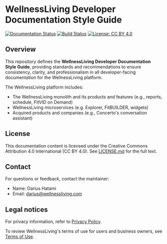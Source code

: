 # WellnessLiving Developer Documentation Style Guide

[![Documentation Status](https://img.shields.io/badge/docs-latest-brightgreen)](https://github.com/WellnessLivingInc/developer-docs-style-guide)
[![Build Status](https://img.shields.io/badge/build-passing-green)](#)
[![License: CC BY 4.0](https://img.shields.io/badge/License-CC%20BY%204.0-lightgrey.svg)](https://creativecommons.org/licenses/by/4.0/)

## Overview

This repository defines the **WellnessLiving Developer Documentation Style Guide**, providing standards and recommendations to ensure consistency, clarity, and professionalism in all developer-facing documentation for the WellnessLiving platform.

The WellnessLiving platform includes:

* The WellnessLiving monolith and its products and features (e.g., reports, schedule, FitVID on Demand)
* WellnessLiving microservices (e.g. Explorer, FitBUILDER, widgets)
* Acquired products and companies (e.g., Concerto's conversation assistant)

## License

This documentation content is licensed under the Creative Commons Attribution 4.0 International (CC BY 4.0). See [LICENSE.md](LICENSE.md) for the full text.  

## Contact

For questions or feedback, contact the maintainer:
* Name: Darius Hatami
* Email: darius@wellnessliving.com

## Legal notices

For privacy information, refer to [Privacy Policy](https://www.wellnessliving.com/knowledge-sharing/privacy-policy/).

To review WellnessLiving's terms of use for users and business owners, see [Terms of Use](https://www.wellnessliving.com/knowledge-sharing/terms-of-use/).